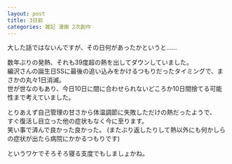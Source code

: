 ```yaml
---
layout: post
title: 3日前
categories: 雑記 漫画 2次創作
---
```


大した話ではないんですが、その日何があったかというと……

数年ぶりの発熱、それも39度超の熱を出してダウンしていました。  
編沢さんの誕生日SSに最後の追い込みをかけるつもりだったタイミングで、まさかの丸々1日消滅。  
世が世なのもあり、今日10日に間に合わせられないどころか10日間捨てる可能性まで考えていました。

とりあえず自己管理の甘さから体温調節に失敗しただけの熱だったようで、  
すぐ復活し目立った他の症状もなく今に至ります。  
笑い事で済んで良かった良かった。
(またぶり返したりして熱以外にも何かしらの症状が出たら病院にかかるつもりです)

というワケでそろそろ寝る支度でもしましょかね。
